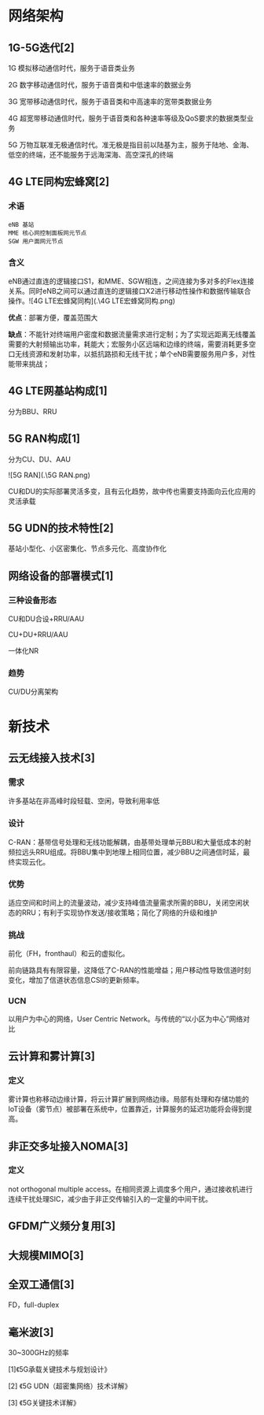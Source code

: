 # 网络架构

## 1G-5G迭代[2]

1G 模拟移动通信时代，服务于语音类业务

2G 数字移动通信时代，服务于语音类和中低速率的数据业务

3G 宽带移动通信时代，服务于语音类和中高速率的宽带类数据业务

4G 超宽带移动通信时代，服务于语音类和各种速率等级及QoS要求的数据类型业务

5G 万物互联准无极通信时代。准无极是指目前以陆基为主，服务于陆地、金海、低空的终端，还不能服务于远海深海、高空深孔的终端

## 4G LTE同构宏蜂窝[2]

### 术语

```
eNB 基站
MME 核心网控制面板网元节点
SGW 用户面网元节点
```

### 含义

eNB通过直连的逻辑接口S1，和MME、SGW相连，之间连接为多对多的Flex连接关系。同时eNB之间可以通过直连的逻辑接口X2进行移动性操作和数据传输联合操作。![4G LTE宏蜂窝同构](.\4G LTE宏蜂窝同构.png)

**优点**：部署方便，覆盖范围大

**缺点**：不能针对终端用户密度和数据流量需求进行定制；为了实现远距离无线覆盖需要的大射频输出功率，耗能大；宏服务小区远端和边缘的终端，需要消耗更多空口无线资源和发射功率，以抵抗路损和无线干扰；单个eNB需要服务用户多，对性能带来挑战；

## 4G LTE网基站构成[1]

分为BBU、RRU

## 5G RAN构成[1]

分为CU、DU、AAU

![5G RAN](.\5G RAN.png)

CU和DU的实际部署灵活多变，且有云化趋势，故中传也需要支持面向云化应用的灵活承载

## 5G UDN的技术特性[2]

基站小型化、小区密集化、节点多元化、高度协作化

## 网络设备的部署模式[1]

### 三种设备形态

CU和DU合设+RRU/AAU

CU+DU+RRU/AAU

一体化NR

### 趋势

CU/DU分离架构

# 新技术

## 云无线接入技术[3]

### 需求

许多基站在非高峰时段轻载、空闲，导致利用率低

### 设计

C-RAN：基带信号处理和无线功能解耦，由基带处理单元BBU和大量低成本的射频拉远头RRU组成。将BBU集中到地理上相同位置，减少BBU之间通信时延，最终实现云化。



### 优势

适应空间和时间上的流量波动，减少支持峰值流量需求所需的BBU，关闭空闲状态的RRU；有利于实现协作发送/接收策略；简化了网络的升级和维护

### 挑战

前化（FH，fronthaul）和云的虚拟化。

前向链路具有有限容量，这降低了C-RAN的性能增益；用户移动性导致信道时刻变化，增加了信道状态信息CSI的更新频率。

### UCN

以用户为中心的网络，User Centric Network。与传统的“以小区为中心”网络对比

## 云计算和雾计算[3]

### 定义

雾计算也称移动边缘计算，将云计算扩展到网络边缘。局部有处理和存储功能的IoT设备（雾节点）被部署在系统中，位置靠近，计算服务的延迟功能将会得到提高。

## 非正交多址接入NOMA[3]

### 定义

not orthogonal multiple access。在相同资源上调度多个用户，通过接收机进行连续干扰处理SIC，减少由于非正交传输引入的一定量的中间干扰。

## GFDM广义频分复用[3]

## 大规模MIMO[3]

## 全双工通信[3]

FD，full-duplex

## 毫米波[3]

30~300GHz的频率



[1]《5G承载关键技术与规划设计》

[2] 《5G UDN（超密集网络）技术详解》

[3] 《5G关键技术详解》